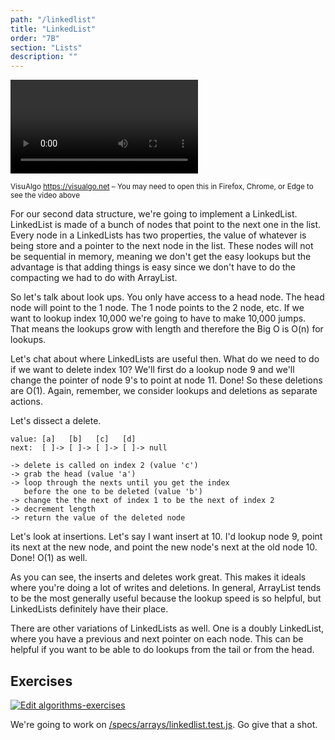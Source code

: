 ```yaml
---
path: "/linkedlist"
title: "LinkedList"
order: "7B"
section: "Lists"
description: ""
---
```


<video controls autoplay loop><source src="https://btholt.github.io/complete-intro-to-computer-science/linkedlist-480.webm" type="video/webm"></video>

<sup>VisuAlgo <https://visualgo.net> – You may need to open this in Firefox, Chrome, or Edge to see the video above</sup>

For our second data structure, we're going to implement a LinkedList. LinkedList is made of a bunch of nodes that point to the next one in the list. Every node in a LinkedLists has two properties, the value of whatever is being store and a pointer to the next node in the list. These nodes will not be sequential in memory, meaning we don't get the easy lookups but the advantage is that adding things is easy since we don't have to do the compacting we had to do with ArrayList.

So let's talk about look ups. You only have access to a head node. The head node will point to the 1 node. The 1 node points to the 2 node, etc. If we want to lookup index 10,000 we're going to have to make 10,000 jumps. That means the lookups grow with length and therefore the Big O is O(n) for lookups.

Let's chat about where LinkedLists are useful then. What do we need to do if we want to delete index 10? We'll first do a lookup node 9 and we'll change the pointer of node 9's to point at node 11. Done! So these deletions are O(1). Again, remember, we consider lookups and deletions as separate actions.

Let's dissect a delete.

```text
value: [a]   [b]   [c]   [d]
next:  [ ]-> [ ]-> [ ]-> [ ]-> null

-> delete is called on index 2 (value 'c')
-> grab the head (value 'a')
-> loop through the nexts until you get the index
   before the one to be deleted (value 'b')
-> change the the next of index 1 to be the next of index 2
-> decrement length
-> return the value of the deleted node
```

Let's look at insertions. Let's say I want insert at 10. I'd lookup node 9, point its next at the new node, and point the new node's next at the old node 10. Done! O(1) as well.

As you can see, the inserts and deletes work great. This makes it ideals where you're doing a lot of writes and deletions. In general, ArrayList tends to be the most generally useful because the lookup speed is so helpful, but LinkedLists definitely have their place.

There are other variations of LinkedLists as well. One is a doubly LinkedList, where you have a previous and next pointer on each node. This can be helpful if you want to be able to do lookups from the tail or from the head.

## Exercises

[![Edit algorithms-exercises](https://codesandbox.io/static/img/play-codesandbox.svg)][sb]

We're going to work on [/specs/arrays/linkedlist.test.js][gh]. Go give that a shot.

[gh]: https://github.com/btholt/algorithms-exercises/blob/main/specs/arrays/linkedlist.test.js
[sb]: https://codesandbox.io/s/algorithms-exercises-8kdjr?file=/specs/arrays/linkedlist.test.js
